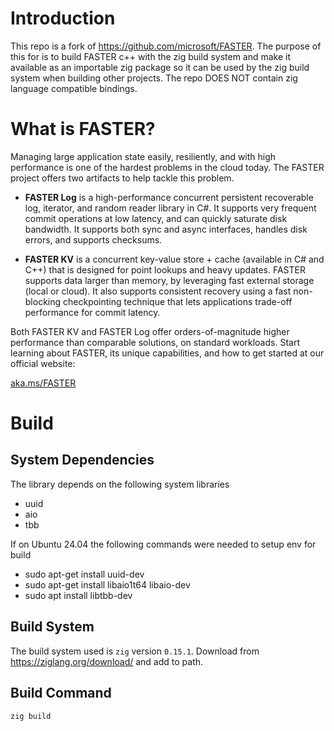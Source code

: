 # Introduction

This repo is a fork of https://github.com/microsoft/FASTER. The purpose of this for is to build FASTER c++ with the zig build system and make it available as an importable zig package so it can be used by the zig build system when building other projects. The repo DOES NOT contain zig language compatible bindings.


# What is FASTER?

Managing large application state easily, resiliently, and with high performance is one of the hardest
problems in the cloud today. The FASTER project offers two artifacts to help tackle this problem.

* **FASTER Log** is a high-performance concurrent persistent recoverable log, iterator, and random 
reader library in C#. It supports very frequent commit operations at low latency, and can quickly saturate 
disk bandwidth. It supports both sync and async interfaces, handles disk errors, and supports checksums.

* **FASTER KV** is a concurrent key-value store + cache (available in C# and C++) that is designed for point 
lookups and heavy updates. FASTER supports data larger than memory, by leveraging fast external 
storage (local or cloud). It also supports consistent recovery using a fast non-blocking checkpointing technique 
that lets applications trade-off performance for commit latency.

Both FASTER KV and FASTER Log offer orders-of-magnitude higher performance than comparable solutions, on standard
workloads. Start learning about FASTER, its unique capabilities, and how to get started at our official website:

[aka.ms/FASTER](https://aka.ms/FASTER)



# Build

## System Dependencies
The library depends on the following system libraries
- uuid
- aio
- tbb

If on Ubuntu 24.04 the following commands were needed to setup env for build

- sudo apt-get install uuid-dev
- sudo apt-get install libaio1t64 libaio-dev
- sudo apt install libtbb-dev

## Build System
The build system used is `zig` version `0.15.1`. Download from https://ziglang.org/download/ and add to path.

## Build Command
`zig build`
